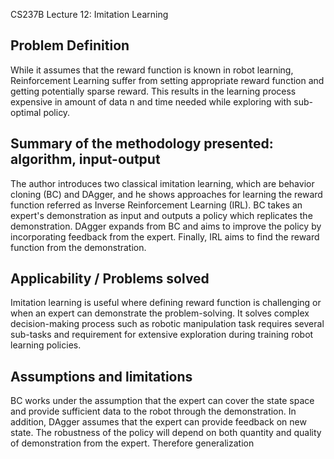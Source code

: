 CS237B Lecture 12: Imitation Learning

## Problem Definition
While it assumes that the reward function is known in robot learning, Reinforcement Learning suffer from setting appropriate reward function and getting potentially sparse reward. This results in the learning process expensive in amount of data n and time needed while exploring with sub-optimal policy.

## Summary of the methodology presented: algorithm, input-output
The author introduces two classical imitation learning, which are behavior cloning (BC) and DAgger, and he shows approaches for learning the reward function referred as Inverse Reinforcement Learning (IRL).  BC takes an expert's demonstration as input and outputs a policy which replicates the demonstration. DAgger expands from BC and aims to improve the policy by incorporating feedback from the expert. Finally, IRL aims to find the reward function from the demonstration.

## Applicability / Problems solved
Imitation learning is useful where defining reward function is challenging or when an expert can demonstrate the problem-solving. It solves complex decision-making process such as robotic manipulation task requires several sub-tasks and requirement for extensive exploration during training robot learning policies.
## Assumptions and limitations

BC works under the assumption that the expert can cover the state space and provide sufficient data to the robot through the demonstration. In addition, DAgger assumes that the expert can provide feedback on new state. The robustness of the policy will depend on both quantity and quality of demonstration from the expert. Therefore generalization 